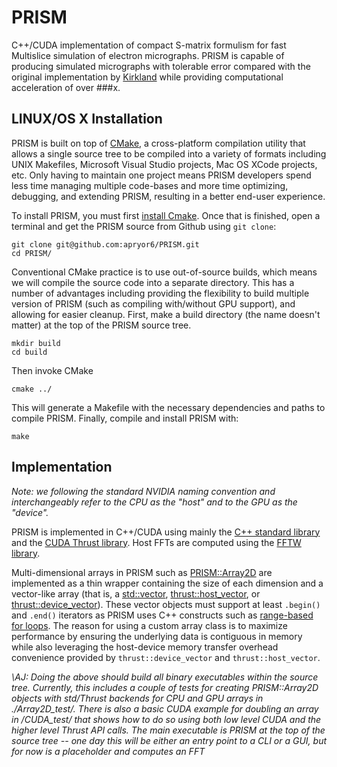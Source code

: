 # PRISM
C++/CUDA implementation of compact S-matrix formulism for fast Multislice simulation of electron micrographs. PRISM is capable of producing simulated micrographs with tolerable error compared with the original implementation by [Kirkland](http://people.ccmr.cornell.edu/~kirkland/) while providing computational acceleration of over ###x.


## LINUX/OS X Installation
PRISM is built on top of [CMake](https://cmake.org/), a cross-platform compilation utility that allows a single source tree to be compiled into a variety of formats including UNIX Makefiles, Microsoft Visual Studio projects, Mac OS XCode projects, etc. Only having to maintain one project means PRISM developers spend less time managing multiple code-bases and more time optimizing, debugging, and extending PRISM, resulting in a better end-user experience.  

To install PRISM, you must first [install Cmake](https://cmake.org/install/). Once that is finished, open a terminal and get the PRISM source from Github using `git clone`:

```
git clone git@github.com:apryor6/PRISM.git
cd PRISM/
```

Conventional CMake practice is to use out-of-source builds, which means we will compile the source code into a separate directory. This has a number of advantages including providing the flexibility to build multiple version of PRISM (such as compiling with/without GPU support), and allowing for easier cleanup. First, make a build directory (the name doesn't matter) at the top of the PRISM source tree.

```
mkdir build
cd build
```
Then invoke CMake

```
cmake ../
```

This will generate a Makefile with the necessary dependencies and paths to compile PRISM. Finally, compile and install PRISM with:

```
make
```

## Implementation

*Note: we following the standard NVIDIA naming convention and interchangeably refer to the CPU as the "host" and to the GPU as the "device".*

PRISM is implemented in C++/CUDA using mainly the [C++ standard library](http://en.cppreference.com/w/) and the [CUDA Thrust library](https://github.com/thrust/thrust). Host FFTs are computed using the [FFTW library](http://www.fftw.org/). 

Multi-dimensional arrays in PRISM such as [PRISM::Array2D](Array2D.h) are implemented as a thin wrapper containing the size of each dimension and a vector-like array (that is, a [std::vector](http://en.cppreference.com/w/cpp/container/vector), [thrust::host_vector](https://thrust.github.io/doc/classthrust_1_1host__vector.html), or [thrust::device_vector](https://thrust.github.io/doc/classthrust_1_1device__vector.html)). These vector objects must support at least `.begin()` and `.end()` iterators as PRISM uses C++ constructs such as [range-based for loops](http://en.cppreference.com/w/cpp/language/range-for). The reason for using a custom array class is to maximize performance by ensuring the underlying data is contiguous in memory while also leveraging the host-device memory transfer overhead convenience provided by `thrust::device_vector` and `thrust::host_vector`.


*\AJ: Doing the above should build all binary executables within the source tree. Currently, this includes a couple of tests for creating PRISM::Array2D objects with std/Thrust backends for CPU and GPU arrays in ./Array2D_test/. There is also a basic CUDA example for doubling an array in /CUDA_test/ that shows how to do so using both low level CUDA and the higher level Thrust API calls. The main executable is PRISM at the top of the source tree -- one day this will be either an entry point to a CLI or a GUI, but for now is a placeholder and computes an FFT*
